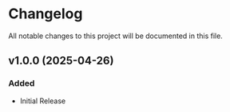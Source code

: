 <!-- Available h3 headings: Added, Fixed, Updated, Removed, Deprecated -->

# Changelog

All notable changes to this project will be documented in this file.

## v1.0.0 (2025-04-26)

### Added

- Initial Release
